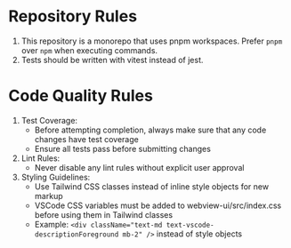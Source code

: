 # Repository Rules

1. This repository is a monorepo that uses pnpm workspaces. Prefer `pnpm` over `npm` when executing commands.
2. Tests should be written with vitest instead of jest.

# Code Quality Rules

1. Test Coverage:
    - Before attempting completion, always make sure that any code changes have test coverage
    - Ensure all tests pass before submitting changes
2. Lint Rules:
    - Never disable any lint rules without explicit user approval
3. Styling Guidelines:
    - Use Tailwind CSS classes instead of inline style objects for new markup
    - VSCode CSS variables must be added to webview-ui/src/index.css before using them in Tailwind classes
    - Example: `<div className="text-md text-vscode-descriptionForeground mb-2" />` instead of style objects
